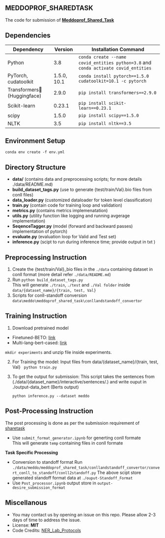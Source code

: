 ## MEDDOPROF_SHAREDTASK
The code for submission of [**Meddoprof_Shared_Task**](https://temu.bsc.es/meddoprof/) 

## Dependencies

| Dependency | Version | Installation Command |
| ---------- | ------- | -------------------- |
| Python     | 3.8     | `conda create --name covid_entities python=3.8` and `conda activate covid_entities` |
| PyTorch, cudatoolkit    | 1.5.0, 10.1   | `conda install pytorch==1.5.0 cudatoolkit=10.1 -c pytorch` |
| Transformers:hugs: (Huggingface) | 2.9.0 | `pip install transformers==2.9.0` |
| Scikit-learn | 0.23.1 | `pip install scikit-learn==0.23.1` |
| scipy        | 1.5.0  | `pip install scipy==1.5.0` |
| NLTK    | 3.5  | `pip install nltk==3.5` |

<!--
- python 3.8
```conda create --name covid_entities python=3.8``` & ```conda activate covid_entities```
- PyTorch 1.5.0, cudatoolkit=10.1
```conda install pytorch==1.5.0 cudatoolkit=10.1 -c pytorch```
- Huggingface transformers - 2.9.0
```pip install transformers==2.9.0```
- scikit-learn 0.23.1
```pip install scikit-learn==0.23.1```
- scipy 1.5.0
```pip install scipy==1.5.0```
- ekphrasis 0.5.1
```pip install nltk==3.5```
-->

## Environment Setup
```
conda env create -f env.yml
```

## Directory  Structure

- **data/** (contains data and preprocessing scripts; for more details ./data/README.md)
- **build_dataset_tags.py** (use to generate {test/train/Val}.bio files from conll files) 
- **data_loader.py** (customized dataloader for token level classification)
- **train.py** (contain code for training loop and validation)
- **metrics.py** (contains metrics implemenatation)
- **utils.py** (utility function like logging and running avgerage implementation)
- **SeqenceTagger.py** (model (forward and backward passes) implementation of pytorch)
- **evaluate.py** (evaluation loop for Valid and Test set)
- **inference.py** (scipt to run during inference time; provide output in txt )

## Preprocessing Instruction
1. Create the {test/train/Val}_bio files in the ```./data``` containing dataset in conll format  (more detail refer ```./data/README.md```)
2. Run ```python build_dataset_tags.py ```  
  This will generate ```./train```, ```./test``` and ```./Val folder``` inside ```data/{dataset_name}/{train, test, Val}```
3. Scripts for conll-standoff conversion ```data\meddo\meddoprof_shared_task\conllandstandoff_convertor```

## Training Instruction
1. Download pretrained model 
  - Finetuned-BETO: [link](https://github.com/jharkawat/meddoprof_shared_task/releases/download/v0.1/meddo.zip)
  - Multi-lang-bert-cased: [link](https://github.com/jharkawat/meddoprof_shared_task/releases/download/V.01/multi_meddo.zip)
  
 ```mkdir experiments``` and unzip file inside experiments.

2. For Training the model:
Input files from data/{dataset_name}/{train, test, Val}
    ``` python train.py```

3. To get the output for submission:
This script takes the sentences from (./data/{dataset_name}/interactive/sentences/.) and write ouput in ./output-data_bert (Berts output)

    ```python inference.py --dataset meddo```

## Post-Processing Instruction 
The post processing is done as per the submission requirement of [sharetask]()
- Use ```submit_format_generator.ipynb``` for generting conll formate  
    This will generate ```temp``` containing files in conll formate

**Task Specific Processing**
- Conversion to standoff format
    Run ```./data/meddo/meddoprof_shared_task/conllandstandoff_convertor/convert_conll_to_standoff/conll2standoff.py```
    The above scipt store generated standoff format data at ```./ouput-Standoff_Format```
- Use ```Post_processor.ipynb```
    output store in ```output-desire_submission_format```  

## Miscellanous
- You may contact us by opening an issue on this repo. Please allow 2-3 days of time to address the issue.
- License: **MIT**
- Code Credits: [NER_Lab_Protocols](https://github.com/tejasvaidhyadev/NER_Lab_Protocols)
